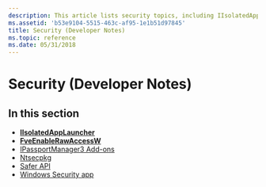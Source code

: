 ```yaml
---
description: This article lists security topics, including IIsolatedAppLauncher, FveEnableRawAccessW, IPassportManager3 Add-ons, and Ntsecpkg.
ms.assetid: 'b53e9104-5515-463c-af95-1e1b51d97845'
title: Security (Developer Notes)
ms.topic: reference
ms.date: 05/31/2018
---
```


# Security (Developer Notes)

## In this section

-   [**IIsolatedAppLauncher**](/windows/desktop/api/isolatedapplauncher/nn-isolatedapplauncher-iisolatedapplauncher)
-   [**FveEnableRawAccessW**](fveenablerawaccessw.md)
-   [IPassportManager3 Add-ons](ipassportmanager3-add-ons.md)
-   [Ntsecpkg](ntsecpkg.md)
-   [Safer API](safer-api.md)
-   [Windows Security app](windows-security-center.md)

 

 
